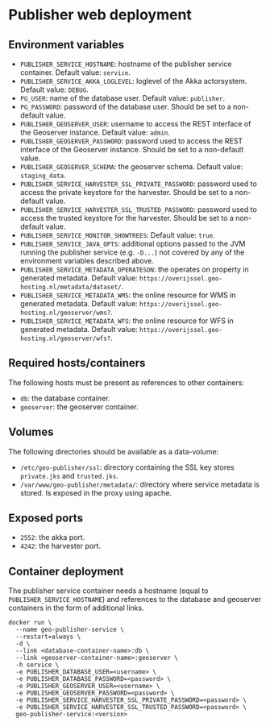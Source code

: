 # Publisher web deployment

## Environment variables

- ``PUBLISHER_SERVICE_HOSTNAME``: hostname of the publisher service container. Default value: ``service``.
- ``PUBLISHER_SERVICE_AKKA_LOGLEVEL``: loglevel of the Akka actorsystem. Default value: ``DEBUG``.
- ``PG_USER``: name of the database user. Default value: ``publisher``.
- ``PG_PASSWORD``: password of the database user. Should be set to a non-default value.
- ``PUBLISHER_GEOSERVER_USER``: username to access the REST interface of the Geoserver instance. Default value: ``admin``.
- ``PUBLISHER_GEOSERVER_PASSWORD``: password used to access the REST interface of the Geoserver instance. Should be set to a non-default value.
- ``PUBLISHER_GEOSERVER_SCHEMA``: the geoserver schema. Default value: ``staging_data``.
- ``PUBLISHER_SERVICE_HARVESTER_SSL_PRIVATE_PASSWORD``: password used to access the private keystore for the harvester. Should be set to a non-default value.
- ``PUBLISHER_SERVICE_HARVESTER_SSL_TRUSTED_PASSWORD``: password used to access the trusted keystore for the harvester. Should be set to a non-default value.
- ``PUBLISHER_SERVICE_MONITOR_SHOWTREES``: Default value: ``true``.
- ``PUBLISHER_SERVICE_JAVA_OPTS``: additional options passed to the JVM running the publisher service (e.g. ``-D...``) not covered by any of the environment variables described above.
- ``PUBLISHER_SERVICE_METADATA_OPERATESON``: the operates on property in generated metadata. Default value: ``https://overijssel.geo-hosting.nl/metadata/dataset/``.
- ``PUBLISHER_SERVICE_METADATA_WMS``: the online resource for WMS in generated metadata. Default value: ``https://overijssel.geo-hosting.nl/geoserver/wms?``.
- ``PUBLISHER_SERVICE_METADATA_WFS``: the online resource for WFS in generated metadata. Default value: ``https://overijssel.geo-hosting.nl/geoserver/wfs?``.

## Required hosts/containers

The following hosts must be present as references to other containers:

- ``db``: the database container.
- ``geoserver``: the geoserver container.

## Volumes

The following directories should be available as a data-volume:

- ``/etc/geo-publisher/ssl``: directory containing the SSL key stores ``private.jks`` and ``trusted.jks``.
- ``/var/www/geo-publisher/metadata/``: directory where service metadata is stored. Is exposed in the proxy using apache.

## Exposed ports

- ``2552``: the akka port.
- ``4242``: the harvester port.

## Container deployment

The publisher service container needs a hostname (equal to ``PUBLISHER_SERVICE_HOSTNAME``) and references to the database and geoserver containers in the form of additional links.

```
docker run \
  --name geo-publisher-service \
  --restart=always \
  -d \
  --link <database-container-name>:db \
  --link <geoserver-container-name>:geoserver \ 
  -h service \
  -e PUBLISHER_DATABASE_USER=<username> \
  -e PUBLISHER_DATABASE_PASSWORD=<password> \
  -e PUBLISHER_GEOSERVER_USER=<username> \
  -e PUBLISHER_GEOSERVER_PASSWORD=<password> \
  -e PUBLISHER_SERVICE_HARVESTER_SSL_PRIVATE_PASSWORD=<password> \
  -e PUBLISHER_SERVICE_HARVESTER_SSL_TRUSTED_PASSWORD=<password> \
  geo-publisher-service:<version>
``` 